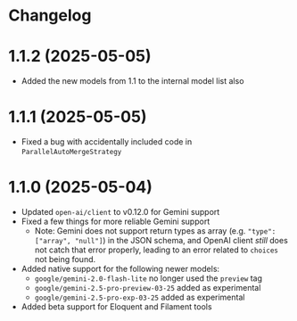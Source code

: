 # Changelog

# 1.1.2 (2025-05-05)
- Added the new models from 1.1 to the internal model list also

# 1.1.1 (2025-05-05)
- Fixed a bug with accidentally included code in `ParallelAutoMergeStrategy`

# 1.1.0 (2025-05-04)

- Updated `open-ai/client` to v0.12.0 for Gemini support
- Fixed a few things for more reliable Gemini support
    - Note: Gemini does not support return types as array (e.g. `"type": ["array", "null"]`) in the JSON schema, and OpenAI client _still_ does not catch that error properly, leading to an error related to `choices` not being found.
- Added native support for the following newer models:
  - `google/gemini-2.0-flash-lite` no longer used the `preview` tag
  - `google/gemini-2.5-pro-preview-03-25` added as experimental
  - `google/gemini-2.5-pro-exp-03-25` added as experimental
- Added beta support for Eloquent and Filament tools